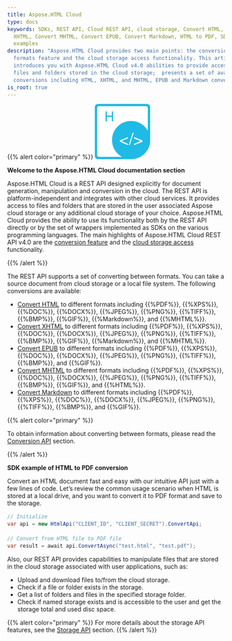 ```yaml
---
title: Aspose.HTML Cloud
type: docs
keywords: SDKs, REST API, Cloud REST API, cloud storage, Convert HTML, Convert
  XHTML, Convert MHTML, Convert EPUB, Convert Markdown, HTML to PDF, SDK
  examples
description: "Aspose.HTML Cloud provides two main points: the conversion between
  formats feature and the cloud storage access functionality. This article
  introduces you with Aspose.HTML Cloud v4.0 abilities to provide access to
  files and folders stored in the cloud storage;  presents a set of available
  conversions including HTML, XHTML, and MHTML, EPUB and Markdown converters."
is_root: true
---
```

{{% alert color="primary" %}}
![HTML logo](overview_1)


**Welcome to the Aspose.HTML Cloud documentation section**

Aspose.HTML Cloud is a REST API designed explicitly for document generation, manipulation and conversion in the cloud. The REST API is platform-independent and integrates with other cloud services. It provides access to files and folders that are stored in the user associated Aspose cloud storage or any additional cloud storage of your choice. Aspose.HTML Cloud provides the ability to use its functionality both by the REST API directly or by the set of wrappers implemented as SDKs on the various programming languages.
The main highlights of Aspose.HTML Cloud REST API v4.0 are the [conversion feature](/html/conversion-api/) and the [cloud storage access](/html/storage-api/) functionality.

{{% /alert %}} 

The REST API supports a set of converting between formats. You can take a source document from cloud storage or a local file system. The following conversions are available:

 - [Convert HTML](/html/conversion-api/conversion-sdk-api/html-converter/) to different formats including {{%PDF%}}, {{%XPS%}}, {{%DOC%}}, {{%DOCX%}}, {{%JPEG%}}, {{%PNG%}}, {{%TIFF%}}, {{%BMP%}}, {{%GIF%}}, {{%Markdown%}}, and {{%MHTML%}}. 
 - [Convert XHTML](/html/conversion-api/conversion-sdk-api/xhtml-converter/) to different formats including {{%PDF%}}, {{%XPS%}}, {{%DOC%}}, {{%DOCX%}}, {{%JPEG%}}, {{%PNG%}}, {{%TIFF%}}, {{%BMP%}}, {{%GIF%}}, {{%Markdown%}}, and {{%MHTML%}}.
 - [Convert EPUB](/html/conversion-api/conversion-sdk-api/epub-converter/) to different formats including {{%PDF%}}, {{%XPS%}}, {{%DOC%}}, {{%DOCX%}}, {{%JPEG%}}, {{%PNG%}}, {{%TIFF%}}, {{%BMP%}}, and {{%GIF%}}.
 - [Convert MHTML](/html/conversion-api/conversion-sdk-api/mhtml-converter/) to different formats including {{%PDF%}}, {{%XPS%}}, {{%DOC%}}, {{%DOCX%}}, {{%JPEG%}}, {{%PNG%}}, {{%TIFF%}}, {{%BMP%}}, {{%GIF%}}, and {{%HTML%}}.
 - [Convert Markdown](/html/conversion-api/conversion-sdk-api/markdown-converter/) to different formats including {{%PDF%}}, {{%XPS%}}, {{%DOC%}}, {{%DOCX%}}, {{%JPEG%}}, {{%PNG%}}, {{%TIFF%}}, {{%BMP%}}, and {{%GIF%}}.

{{% alert color="primary" %}}

To obtain information about converting between formats, please read the [Conversion API](/html/conversion-api/) section.

{{% /alert %}} 

**SDK example of HTML to PDF conversion**

Convert an HTML document fast and easy with our intuitive API just with a few lines of code. Let’s review the common usage scenario when HTML is stored at a local drive, and you want to convert it to PDF format and save to the storage.

```c#
// Initialize 
var api = new HtmlApi("CLIENT_ID", "CLIENT_SECRET").ConvertApi;

// Convert from HTML file to PDF file
var result = await api.ConvertAsync("test.html", "test.pdf");
```

Also, our REST API provides capabilities to manipulate files that are stored in the cloud storage associated with user applications, such as:

- Upload and download files to/from the cloud storage.
- Check if a file or folder exists in the storage.
- Get a list of folders and files in the specified storage folder.
- Check if named storage exists and is accessible to the user and get the storage total and used disc space.

{{% alert color="primary" %}}
For more details about the storage API features, see the [Storage API](https://docs.aspose.cloud/html/storage-api/) section.
{{% /alert %}} 

